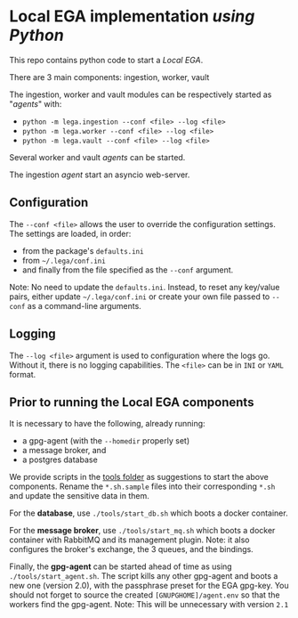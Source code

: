 # Local EGA implementation _using Python_

This repo contains python code to start a _Local EGA_.

There are 3 main components: ingestion, worker, vault

The ingestion, worker and vault modules can be respectively started as "_agents_" with:
* `python -m lega.ingestion --conf <file> --log <file>`
* `python -m lega.worker --conf <file> --log <file>`
* `python -m lega.vault --conf <file> --log <file>`

Several worker and vault _agents_ can be started.

The ingestion _agent_ start an asyncio web-server.

## Configuration

The `--conf <file>` allows the user to override the configuration settings.
The settings are loaded, in order:
* from the package's `defaults.ini`
* from `~/.lega/conf.ini`
* and finally from the file specified as the `--conf` argument.

Note: No need to update the `defaults.ini`. Instead, to reset any
key/value pairs, either update `~/.lega/conf.ini` or create your own
file passed to `--conf` as a command-line arguments.

## Logging

The `--log <file>` argument is used to configuration where the logs go.
Without it, there is no logging capabilities.
The `<file>` can be in `INI` or `YAML` format.

## Prior to running the Local EGA components

It is necessary to have the following, already running:
* a gpg-agent (with the `--homedir` properly set)
* a message broker, and
* a postgres database

We provide scripts in the [tools folder](./tools) as suggestions to start the above components.
Rename the `*.sh.sample` files into their corresponding `*.sh` and update the sensitive data in them.

For the **database**, use `./tools/start_db.sh` which boots a docker container.
		
For the **message broker**, use `./tools/start_mq.sh` which boots a docker container with RabbitMQ and its management plugin.
Note: it also configures the broker's exchange, the 3 queues, and the bindings.

Finally, the **gpg-agent** can be started ahead of time as using `./tools/start_agent.sh`.
The script kills any other gpg-agent and boots a new one (version 2.0), with the passphrase preset for the EGA gpg-key.
You should not forget to source the created `[GNUPGHOME]/agent.env` so that the workers find the gpg-agent.
Note: This will be unnecessary with version `2.1`

